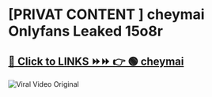 
 # [PRIVAT CONTENT ] cheymai Onlyfans Leaked 15o8r

## <h2><a href="https://clipsfans.com/cheymai&ref=git">🔗 Click to LINKS ⏩⏩ 👉 🟢 cheymai </a></h2>

<a href="https://clipsfans.com/cheymai&ref=git" rel="nofollow" data-target="animated-image.originalLink"><img src="https://i.ibb.co.com/xMMVF88/686577567.gif" alt="Viral Video Original" style="max-width: 100%; display: inline-block;" data-target="animated-image.originalImage"></a>

